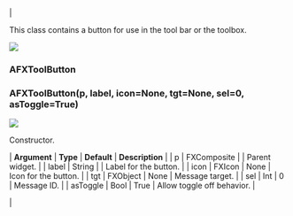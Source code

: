 | 

This class contains a button for use in the tool bar or the toolbox.

![](../SIMACAERefImages/gui-afxtoolbutton.png)

### AFXToolButton

###   

### AFXToolButton(p, label, icon=None, tgt=None, sel=0, asToggle=True)  
![](../IconsReference/butix_top_wline.png)

Constructor.

| **Argument** | **Type** | **Default** | **Description** |
| p | FXComposite |   | Parent widget. |
| label | String |   | Label for the button. |
| icon | FXIcon | None | Icon for the button. |
| tgt | FXObject | None | Message target. |
| sel | Int | 0 | Message ID. |
| asToggle | Bool | True | Allow toggle off behavior. |



 |